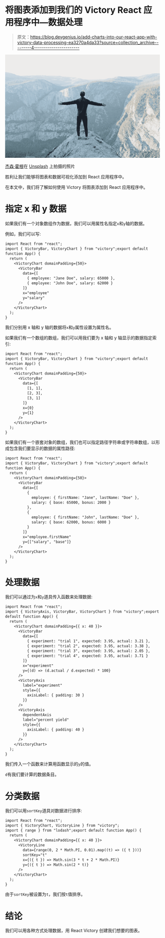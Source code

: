 # 将图表添加到我们的 Victory React 应用程序中—数据处理

> 原文：<https://blog.devgenius.io/add-charts-into-our-react-app-with-victory-data-processing-ea3270a4da33?source=collection_archive---------4----------------------->

![](img/de7e8416fb5e05665e6ae6a7aacfd109.png)

[杰森·霍根](https://unsplash.com/@jasonhogan?utm_source=medium&utm_medium=referral)在 [Unsplash](https://unsplash.com?utm_source=medium&utm_medium=referral) 上拍摄的照片

胜利让我们能够将图表和数据可视化添加到 React 应用程序中。

在本文中，我们将了解如何使用 Victory 将图表添加到 React 应用程序中。

# 指定 x 和 y 数据

如果我们有一个对象数组作为数据，我们可以用属性名指定`x`和`y`轴的数据。

例如，我们可以写:

```
import React from "react";
import { VictoryBar, VictoryChart } from "victory";export default function App() {
  return (
    <VictoryChart domainPadding={50}>
      <VictoryBar
        data={[
          { employee: "Jane Doe", salary: 65000 },
          { employee: "John Doe", salary: 62000 }
        ]}
        x="employee"
        y="salary"
      />
    </VictoryChart>
  );
}
```

我们分别用 x 轴和 y 轴的数据将`x`和`y`属性设置为属性名。

如果我们有一个数组的数组，我们可以用我们要为 x 轴和 y 轴显示的数据指定索引:

```
import React from "react";
import { VictoryBar, VictoryChart } from "victory";export default function App() {
  return (
    <VictoryChart domainPadding={50}>
      <VictoryBar
        data={[
          [1, 1],
          [2, 3],
          [3, 1]
        ]}
        x={0}
        y={1}
      />
    </VictoryChart>
  );
}
```

如果我们有一个嵌套对象的数组，我们也可以指定路径字符串或字符串数组，以形成包含我们要显示的数据的属性路径:

```
import React from "react";
import { VictoryBar, VictoryChart } from "victory";export default function App() {
  return (
    <VictoryChart domainPadding={50}>
      <VictoryBar
        data={[
          {
            employee: { firstName: "Jane", lastName: "Doe" },
            salary: { base: 65000, bonus: 2000 }
          },
          {
            employee: { firstName: "John", lastName: "Doe" },
            salary: { base: 62000, bonus: 6000 }
          }
        ]}
        x="employee.firstName"
        y={["salary", "base"]}
      />
    </VictoryChart>
  );
}
```

# 处理数据

我们可以通过为`x`和`y`道具传入函数来处理数据:

```
import React from "react";
import { VictoryAxis, VictoryBar, VictoryChart } from "victory";export default function App() {
  return (
    <VictoryChart domainPadding={{ x: 40 }}>
      <VictoryBar
        data={[
          { experiment: "trial 1", expected: 3.95, actual: 3.21 },
          { experiment: "trial 2", expected: 3.95, actual: 3.38 },
          { experiment: "trial 3", expected: 3.95, actual: 2.05 },
          { experiment: "trial 4", expected: 3.95, actual: 3.71 }
        ]}
        x="experiment"
        y={(d) => (d.actual / d.expected) * 100}
      />
      <VictoryAxis
        label="experiment"
        style={{
          axisLabel: { padding: 30 }
        }}
      />
      <VictoryAxis
        dependentAxis
        label="percent yield"
        style={{
          axisLabel: { padding: 40 }
        }}
      />
    </VictoryChart>
  );
}
```

我们传入一个函数来计算用函数显示的`y`的值。

`d`有我们要计算的数据条目。

# 分类数据

我们可以用`sortKey`道具对数据进行排序:

```
import React from "react";
import { VictoryChart, VictoryLine } from "victory";
import { range } from "lodash";export default function App() {
  return (
    <VictoryChart domainPadding={{ x: 40 }}>
      <VictoryLine
        data={range(0, 2 * Math.PI, 0.01).map((t) => ({ t }))}
        sortKey="t"
        x={({ t }) => Math.sin(3 * t + 2 * Math.PI)}
        y={({ t }) => Math.sin(2 * t)}
      />
    </VictoryChart>
  );
}
```

由于`sortKey`被设置为`t`，我们按`t`值排序。

# 结论

我们可以用各种方式处理数据，用 React Victory 创建我们想要的图表。